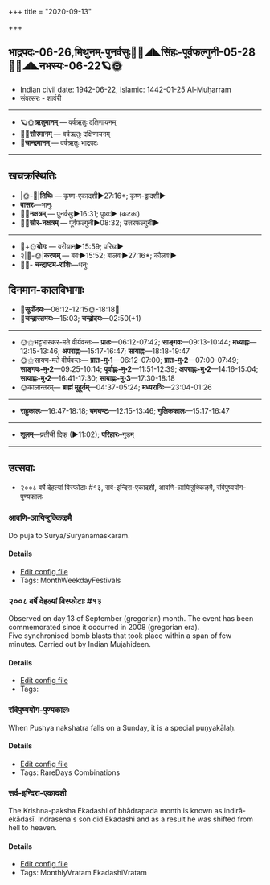 +++
title = "2020-09-13"

+++
## भाद्रपदः-06-26,मिथुनम्-पुनर्वसुः🌛🌌◢◣सिंहः-पूर्वफल्गुनी-05-28🌌🌞◢◣नभस्यः-06-22🪐🌞
- Indian civil date: 1942-06-22, Islamic: 1442-01-25 Al-Muḥarram
- संवत्सरः - शार्वरी
___________________
- 🪐🌞**ऋतुमानम्** — वर्षऋतुः दक्षिणायनम्
- 🌌🌞**सौरमानम्** — वर्षऋतुः दक्षिणायनम्
- 🌛**चान्द्रमानम्** — वर्षऋतुः भाद्रपदः
___________________


## खचक्रस्थितिः
- |🌞-🌛|**तिथिः** — कृष्ण-एकादशी►27:16*; कृष्ण-द्वादशी►  
- **वासरः**—भानुः  
- 🌌🌛**नक्षत्रम्** — पुनर्वसुः►16:31; पुष्यः► (कटकः)  
- 🌌🌞**सौर-नक्षत्रम्** — पूर्वफल्गुनी►08:32; उत्तरफल्गुनी►  
___________________
- 🌛+🌞**योगः** — वरीयान्►15:59; परिघः►  
- २|🌛-🌞|**करणम्** — बवः►15:52; बालवः►27:16*; कौलवः►  
- 🌌🌛- **चन्द्राष्टम-राशिः**—धनुः  


## दिनमान-कालविभागाः
- 🌅**सूर्योदयः**—06:12-12:15🌞️-18:18🌇  
- 🌛**चन्द्रास्तमयः**—15:03; **चन्द्रोदयः**—02:50(+1)  
___________________
- 🌞⚝भट्टभास्कर-मते वीर्यवन्तः— **प्रातः**—06:12-07:42; **साङ्गवः**—09:13-10:44; **मध्याह्नः**—12:15-13:46; **अपराह्णः**—15:17-16:47; **सायाह्नः**—18:18-19:47  
- 🌞⚝सायण-मते वीर्यवन्तः— **प्रातः-मु॰1**—06:12-07:00; **प्रातः-मु॰2**—07:00-07:49; **साङ्गवः-मु॰2**—09:25-10:14; **पूर्वाह्णः-मु॰2**—11:51-12:39; **अपराह्णः-मु॰2**—14:16-15:04; **सायाह्णः-मु॰2**—16:41-17:30; **सायाह्णः-मु॰3**—17:30-18:18  
- 🌞कालान्तरम्— **ब्राह्मं मुहूर्तम्**—04:37-05:24; **मध्यरात्रिः**—23:04-01:26  
___________________
- **राहुकालः**—16:47-18:18; **यमघण्टः**—12:15-13:46; **गुलिककालः**—15:17-16:47  
___________________
- **शूलम्**—प्रतीची दिक् (►11:02); **परिहारः**–गुडम्  
___________________

## उत्सवाः
- २००८ वर्षे देहल्यां विस्फोटाः #१३, सर्व-इन्दिरा-एकादशी, आवणि-ञायिऱ्ऱुक्किऴमै, रविपुष्ययोग-पुण्यकालः
### आवणि-ञायिऱ्ऱुक्किऴमै

Do puja to Surya/Suryanamaskaram.

#### Details
- [Edit config file](https://github.com/jyotisham/adyatithi/tree/master/tamil/description_only/AvaNi~JAyir2r2ukkizhamai.toml)
- Tags: MonthWeekdayFestivals


### २००८ वर्षे देहल्यां विस्फोटाः #१३

Observed on day 13 of September (gregorian) month. The event has been commemorated since it occurred in 2008 (gregorian era).  
Five synchronised bomb blasts that took place within a span of few minutes. Carried out by Indian Mujahideen.

#### Details
- [Edit config file](https://github.com/jyotisham/adyatithi/tree/master/mahApuruSha/xatra-later/gregorian/day/09/13/delhi-blasts-2008.toml)
- Tags: 


### रविपुष्ययोग-पुण्यकालः

When Pushya nakshatra falls on a Sunday, it is a special puṇyakālaḥ.

#### Details
- [Edit config file](https://github.com/jyotisham/adyatithi/tree/master/time_focus/misc_combinations/description_only/ravipuSyayOga-puNyakAlaH.toml)
- Tags: RareDays Combinations


### सर्व-इन्दिरा-एकादशी

The Krishna-paksha Ekadashi of bhādrapada month is known as indirā-ekādaśī. Indrasena's son did Ekadashi and as a result he was shifted from hell to heaven.

#### Details
- [Edit config file](https://github.com/jyotisham/adyatithi/tree/master/time_focus/monthly/ekAdashI/description_only/indirA-EkAdazI.toml)
- Tags: MonthlyVratam EkadashiVratam


